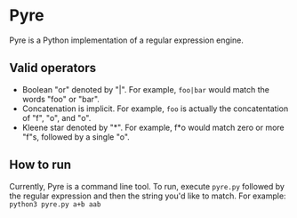 Pyre
====
Pyre is a Python implementation of a regular expression engine.

Valid operators
---------------
- Boolean "or" denoted by "|". For example, `foo|bar` would match the words "foo" or "bar".
- Concatenation is implicit. For example, `foo` is actually the concatentation of "f", "o", and "o".
- Kleene star denoted by "\*". For example, f\*o would match zero or more "f"s, followed by a single "o".

How to run
----------
Currently, Pyre is a command line tool. To run, execute `pyre.py` followed by the regular expression and then the string you'd like to match. For example:
`python3 pyre.py a+b aab`
